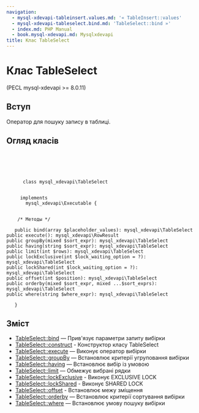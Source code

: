 ```yaml
---
navigation:
  - mysql-xdevapi-tableinsert.values.md: '« TableInsert::values'
  - mysql-xdevapi-tableselect.bind.md: 'TableSelect::bind »'
  - index.md: PHP Manual
  - book.mysql-xdevapi.md: Mysqlxdevapi
title: Клас TableSelect
---
```

# Клас TableSelect

(PECL mysql-xdevapi >= 8.0.11)

## Вступ

Оператор для пошуку запису в таблиці.

## Огляд класів

```classsynopsis



    
     
      class mysql_xdevapi\TableSelect
     

     implements 
       mysql_xdevapi\Executable {


    /* Методы */
    
   public bind(array $placeholder_values): mysql_xdevapi\TableSelect
public execute(): mysql_xdevapi\RowResult
public groupBy(mixed $sort_expr): mysql_xdevapi\TableSelect
public having(string $sort_expr): mysql_xdevapi\TableSelect
public limit(int $rows): mysql_xdevapi\TableSelect
public lockExclusive(int $lock_waiting_option = ?): mysql_xdevapi\TableSelect
public lockShared(int $lock_waiting_option = ?): mysql_xdevapi\TableSelect
public offset(int $position): mysql_xdevapi\TableSelect
public orderby(mixed $sort_expr, mixed ...$sort_exprs): mysql_xdevapi\TableSelect
public where(string $where_expr): mysql_xdevapi\TableSelect

   }
```

## Зміст

-   [TableSelect::bind](mysql-xdevapi-tableselect.bind.md) — Прив'язує параметри запиту вибірки
-   [TableSelect::construct](mysql-xdevapi-tableselect.construct.md) - Конструктор класу TableSelect
-   [TableSelect::execute](mysql-xdevapi-tableselect.execute.md) — Виконує оператор вибірки
-   [TableSelect::groupBy](mysql-xdevapi-tableselect.groupby.md) — Встановлює критерії угруповання вибірки
-   [TableSelect::having](mysql-xdevapi-tableselect.having.md) — Встановлює вибір із умовою
-   [TableSelect::limit](mysql-xdevapi-tableselect.limit.md) — Обмежує вибрані рядки
-   [TableSelect::lockExclusive](mysql-xdevapi-tableselect.lockexclusive.md) - Виконує EXCLUSIVE LOCK
-   [TableSelect::lockShared](mysql-xdevapi-tableselect.lockshared.md) - Виконує SHARED LOCK
-   [TableSelect::offset](mysql-xdevapi-tableselect.offset.md) - Встановлює межу зміщення
-   [TableSelect::orderby](mysql-xdevapi-tableselect.orderby.md) — Встановлює критерії сортування вибірки
-   [TableSelect::where](mysql-xdevapi-tableselect.where.md) — Встановлює умову пошуку вибірки
